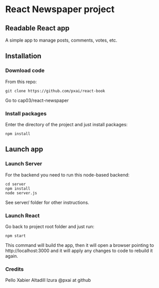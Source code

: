 # React Newspaper project

## Readable React app
A simple app to manage posts, comments, votes, etc.
## Installation
### Download code
From this repo:
```
git clone https://github.com/pxai/react-book
```

Go to cap03/react-newspaper

### Install packages
Enter the directory of the project and just install packages: 
```
npm install
```

## Launch app
### Launch Server
For the backend you need to run this node-based backend:
```
cd server
npm install 
node server.js
```
See server/ folder for other instructions.

### Launch React 
Go back to project root folder and just run:
```
npm start
```

This command will build the app, then it will open a browser pointing to http://localhost:3000 and it will apply any changes to code to rebuild it again.

### Credits

Pello Xabier Altadill Izura
@pxai at github



